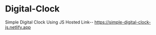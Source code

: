 # Digital-Clock
Simple Digital Clock Using JS
Hosted Link-- https://simple-digital-clock-js.netlify.app

<img src="https://www.google.com/url?sa=i&url=https%3A%2F%2Fcodepen.io%2Fafarrar%2Fpen%2FJRaEjP&psig=AOvVaw0U_j-RepDEgXf_idSkS26l&ust=1648727455544000&source=images&cd=vfe&ved=0CAsQjRxqFwoTCOj-s8Xi7fYCFQAAAAAdAAAAABAD" alt="">
